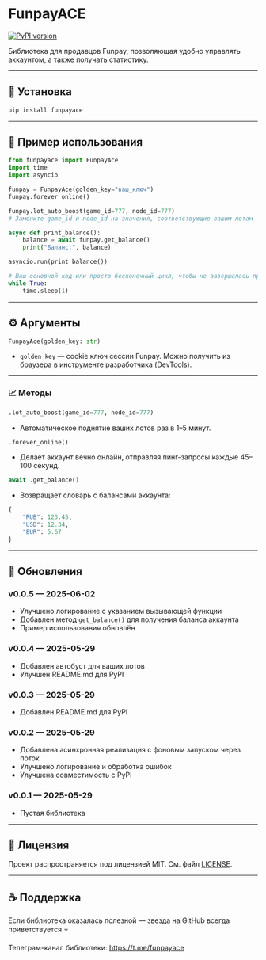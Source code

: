 # FunpayACE

[![PyPI version](https://badge.fury.io/py/funpayace.svg)](https://pypi.org/project/funpayace/)

Библиотека для продавцов Funpay, позволяющая удобно управлять аккаунтом, а также получать статистику.

---

## 🚀 Установка

```bash
pip install funpayace
```

---

## 🔧 Пример использования

```python
from funpayace import FunpayAce
import time
import asyncio

funpay = FunpayAce(golden_key="ваш_ключ")
funpay.forever_online()

funpay.lot_auto_boost(game_id=777, node_id=777)
# Замените game_id и node_id на значения, соответствующие вашим лотам

async def print_balance():
    balance = await funpay.get_balance()
    print("Баланс:", balance)

asyncio.run(print_balance())

# Ваш основной код или просто бесконечный цикл, чтобы не завершалась программа:
while True:
    time.sleep(1)
```

---

## ⚙️ Аргументы

```python
FunpayAce(golden_key: str)
```

- `golden_key` — cookie ключ сессии Funpay. Можно получить из браузера в инструменте разработчика (DevTools).

---

### 📈 Методы

```python
.lot_auto_boost(game_id=777, node_id=777)
```

- Автоматическое поднятие ваших лотов раз в 1–5 минут.

```python
.forever_online()
```

- Делает аккаунт вечно онлайн, отправляя пинг-запросы каждые 45–100 секунд.

```python
await .get_balance()
```

- Возвращает словарь с балансами аккаунта:
```python
{
    "RUB": 123.45,
    "USD": 12.34,
    "EUR": 5.67
}
```

---

## 📒 Обновления

### v0.0.5 — 2025-06-02

- Улучшено логирование с указанием вызывающей функции
- Добавлен метод `get_balance()` для получения баланса аккаунта
- Пример использования обновлён

### v0.0.4 — 2025-05-29

- Добавлен автобуст для ваших лотов
- Улучшен README.md для PyPI

### v0.0.3 — 2025-05-29

- Добавлен README.md для PyPI

### v0.0.2 — 2025-05-29

- Добавлена асинхронная реализация с фоновым запуском через поток
- Улучшено логирование и обработка ошибок
- Улучшена совместимость с PyPI

### v0.0.1 — 2025-05-29

- Пустая библиотека

---

## 📜 Лицензия

Проект распространяется под лицензией MIT. См. файл [LICENSE](./LICENSE).

---

## ☕ Поддержка

Если библиотека оказалась полезной — звезда на GitHub всегда приветствуется ⭐

Телеграм-канал библиотеки: https://t.me/funpayace
